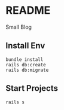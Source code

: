 # README

Small Blog

## Install Env
```
bundle install
rails db:create
rails db:migrate
```
## **Start Projects**

```
rails s
```